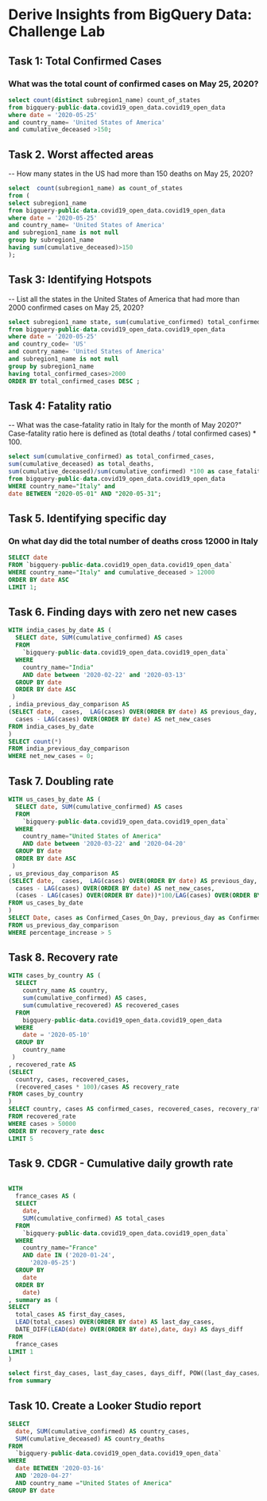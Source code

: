 # Derive Insights from BigQuery Data: Challenge Lab

## Task 1: Total Confirmed Cases
### What was the total count of confirmed cases on May 25, 2020?
```sql
select count(distinct subregion1_name) count_of_states
from bigquery-public-data.covid19_open_data.covid19_open_data
where date = '2020-05-25'
and country_name= 'United States of America'
and cumulative_deceased >150;
```

## Task 2. Worst affected areas
-- How many states in the US had more than 150 deaths on May 25, 2020?
```sql
select  count(subregion1_name) as count_of_states
from (
select subregion1_name
from bigquery-public-data.covid19_open_data.covid19_open_data
where date = '2020-05-25'
and country_name= 'United States of America'
and subregion1_name is not null
group by subregion1_name
having sum(cumulative_deceased)>150
);
```

## Task 3: Identifying Hotspots
-- List all the states in the United States of America that had more than 2000 confirmed cases on May 25, 2020?
```sql
select subregion1_name state, sum(cumulative_confirmed) total_confirmed_cases
from bigquery-public-data.covid19_open_data.covid19_open_data
where date = '2020-05-25'
and country_code= 'US'
and country_name= 'United States of America'
and subregion1_name is not null
group by subregion1_name
having total_confirmed_cases>2000
ORDER BY total_confirmed_cases DESC ;
```

## Task 4: Fatality ratio
-- What was the case-fatality ratio in Italy for the month of May 2020?" Case-fatality ratio here is defined as (total deaths / total confirmed cases) * 100.
```sql
select sum(cumulative_confirmed) as total_confirmed_cases, 
sum(cumulative_deceased) as total_deaths, 
sum(cumulative_deceased)/sum(cumulative_confirmed) *100 as case_fatality_ratio
from bigquery-public-data.covid19_open_data.covid19_open_data
WHERE country_name="Italy" and 
date BETWEEN "2020-05-01" AND "2020-05-31";
```

## Task 5. Identifying specific day
### On what day did the total number of deaths cross 12000 in Italy
```sql
SELECT date
FROM `bigquery-public-data.covid19_open_data.covid19_open_data` 
WHERE country_name="Italy" and cumulative_deceased > 12000
ORDER BY date ASC
LIMIT 1;
```

## Task 6. Finding days with zero net new cases
```sql
WITH india_cases_by_date AS (
  SELECT date, SUM(cumulative_confirmed) AS cases
  FROM
    `bigquery-public-data.covid19_open_data.covid19_open_data`
  WHERE
    country_name="India"
    AND date between '2020-02-22' and '2020-03-13'
  GROUP BY date
  ORDER BY date ASC
 )
, india_previous_day_comparison AS
(SELECT date,  cases,  LAG(cases) OVER(ORDER BY date) AS previous_day,
  cases - LAG(cases) OVER(ORDER BY date) AS net_new_cases
FROM india_cases_by_date
)
SELECT count(*)
FROM india_previous_day_comparison
WHERE net_new_cases = 0;
```

## Task 7. Doubling rate
```sql
WITH us_cases_by_date AS (
  SELECT date, SUM(cumulative_confirmed) AS cases
  FROM
    `bigquery-public-data.covid19_open_data.covid19_open_data`
  WHERE
    country_name="United States of America"
    AND date between '2020-03-22' and '2020-04-20'
  GROUP BY date
  ORDER BY date ASC
 )
, us_previous_day_comparison AS
(SELECT date,  cases,  LAG(cases) OVER(ORDER BY date) AS previous_day,
  cases - LAG(cases) OVER(ORDER BY date) AS net_new_cases,
  (cases - LAG(cases) OVER(ORDER BY date))*100/LAG(cases) OVER(ORDER BY date) AS percentage_increase
FROM us_cases_by_date
)
SELECT Date, cases as Confirmed_Cases_On_Day, previous_day as Confirmed_Cases_Previous_Day, percentage_increase as Percentage_Increase_In_Cases
FROM us_previous_day_comparison
WHERE percentage_increase > 5
```

## Task 8. Recovery rate
```sql
WITH cases_by_country AS (
  SELECT
    country_name AS country,
    sum(cumulative_confirmed) AS cases,
    sum(cumulative_recovered) AS recovered_cases
  FROM
    bigquery-public-data.covid19_open_data.covid19_open_data
  WHERE
    date = '2020-05-10'
  GROUP BY
    country_name
 )
, recovered_rate AS 
(SELECT
  country, cases, recovered_cases,
  (recovered_cases * 100)/cases AS recovery_rate
FROM cases_by_country
)
SELECT country, cases AS confirmed_cases, recovered_cases, recovery_rate
FROM recovered_rate
WHERE cases > 50000
ORDER BY recovery_rate desc
LIMIT 5
```

## Task 9. CDGR - Cumulative daily growth rate
```sql

WITH
  france_cases AS (
  SELECT
    date,
    SUM(cumulative_confirmed) AS total_cases
  FROM
    `bigquery-public-data.covid19_open_data.covid19_open_data`
  WHERE
    country_name="France"
    AND date IN ('2020-01-24',
      '2020-05-25')
  GROUP BY
    date
  ORDER BY
    date)
, summary as (
SELECT
  total_cases AS first_day_cases,
  LEAD(total_cases) OVER(ORDER BY date) AS last_day_cases,
  DATE_DIFF(LEAD(date) OVER(ORDER BY date),date, day) AS days_diff
FROM
  france_cases
LIMIT 1
)

select first_day_cases, last_day_cases, days_diff, POW((last_day_cases/first_day_cases),(1/days_diff))-1 as cdgr
from summary
```

## Task 10. Create a Looker Studio report
```sql
SELECT
  date, SUM(cumulative_confirmed) AS country_cases,
  SUM(cumulative_deceased) AS country_deaths
FROM
  `bigquery-public-data.covid19_open_data.covid19_open_data`
WHERE
  date BETWEEN '2020-03-16'
  AND '2020-04-27'
  AND country_name ="United States of America"
GROUP BY date
```
